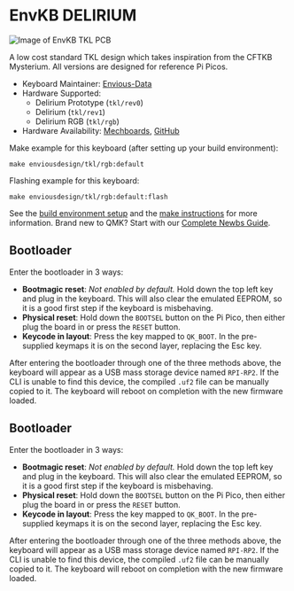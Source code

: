 # EnvKB DELIRIUM

![Image of EnvKB TKL PCB](https://i.imgur.com/a7UaS4mh.png)

A low cost standard TKL design which takes inspiration from the CFTKB Mysterium. All versions are designed for reference Pi Picos.

* Keyboard Maintainer: [Envious-Data](https://github.com/envious-data)
* Hardware Supported: 
  * Delirium Prototype (`tkl/rev0`)
  * Delirium (`tkl/rev1`)
  * Delirium RGB (`tkl/rgb`)
* Hardware Availability: [Mechboards](https://mechboards.co.uk/products/envkb-delirium-tkl-kit), [GitHub](https://github.com/Envious-Data/Env-KB)

Make example for this keyboard (after setting up your build environment):

    make enviousdesign/tkl/rgb:default

Flashing example for this keyboard:

    make enviousdesign/tkl/rgb:default:flash

See the [build environment setup](https://docs.qmk.fm/#/getting_started_build_tools) and the [make instructions](https://docs.qmk.fm/#/getting_started_make_guide) for more information. Brand new to QMK? Start with our [Complete Newbs Guide](https://docs.qmk.fm/#/newbs).

## Bootloader

Enter the bootloader in 3 ways:

* **Bootmagic reset**: *Not enabled by default.* Hold down the top left key and plug in the keyboard. This will also clear the emulated EEPROM, so it is a good first step if the keyboard is misbehaving.
* **Physical reset**: Hold down the `BOOTSEL` button on the Pi Pico, then either plug the board in or press the `RESET` button.
* **Keycode in layout**: Press the key mapped to `QK_BOOT`. In the pre-supplied keymaps it is on the second layer, replacing the Esc key.

After entering the bootloader through one of the three methods above, the keyboard will appear as a USB mass storage device named `RPI-RP2`. If the CLI is unable to find this device, the compiled `.uf2` file can be manually copied to it. The keyboard will reboot on completion with the new firmware loaded.

## Bootloader

Enter the bootloader in 3 ways:

* **Bootmagic reset**: *Not enabled by default.* Hold down the top left key and plug in the keyboard. This will also clear the emulated EEPROM, so it is a good first step if the keyboard is misbehaving.
* **Physical reset**: Hold down the `BOOTSEL` button on the Pi Pico, then either plug the board in or press the `RESET` button.
* **Keycode in layout**: Press the key mapped to `QK_BOOT`. In the pre-supplied keymaps it is on the second layer, replacing the Esc key.

After entering the bootloader through one of the three methods above, the keyboard will appear as a USB mass storage device named `RPI-RP2`. If the CLI is unable to find this device, the compiled `.uf2` file can be manually copied to it. The keyboard will reboot on completion with the new firmware loaded.
